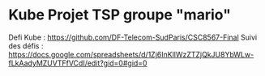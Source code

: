 # Kube Projet TSP groupe "mario"
Defi Kube : https://github.com/DF-Telecom-SudParis/CSC8567-Final
Suivi des défis : https://docs.google.com/spreadsheets/d/1Zj6InKllWzZTZjQkJU8YbWLw-fLkAadyMZUVTFfVCdI/edit?gid=0#gid=0
